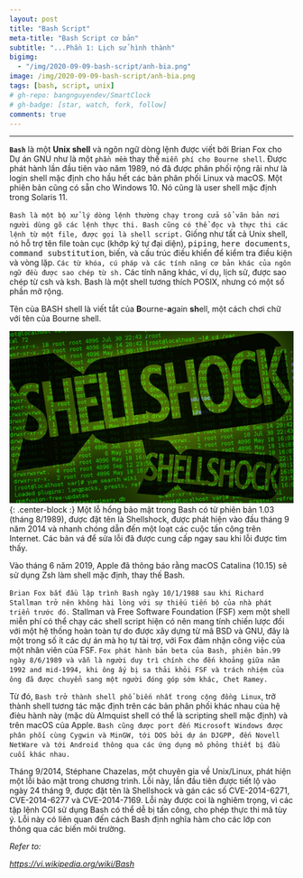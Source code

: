 ```yaml
---
layout: post
title: "Bash Script"
meta-title: "Bash Script cơ bản"
subtitle: "...Phần 1: Lịch sử hình thành"
bigimg:
  - "/img/2020-09-09-bash-script/anh-bia.png"
image: /img/2020-09-09-bash-script/anh-bia.png
tags: [bash, script, unix]
# gh-repo: bangnguyendev/SmartClock
# gh-badge: [star, watch, fork, follow]
comments: true
---
```

----------------------------------------------------------------------------
**`Bash`** là một **Unix shell** và ngôn ngữ dòng lệnh được viết bởi Brian Fox cho Dự án GNU như là một `phần mềm` thay thế `miễn phí cho Bourne shell`. Được phát hành lần đầu tiên vào năm 1989, nó đã được phân phối rộng rãi như là login shell mặc định cho hầu hết các bản phân phối Linux và macOS. Một phiên bản cũng có sẵn cho Windows 10. Nó cũng là user shell mặc định trong Solaris 11.

`Bash là một bộ xử lý dòng lệnh thường chạy trong cửa sổ văn bản nơi người dùng gõ các lệnh thực thi. Bash cũng có thể đọc và thực thi các lệnh từ một file, được gọi là shell script.` Giống như tất cả Unix shell, nó hỗ trợ tên file toàn cục (khớp ký tự đại diện), <kbd>piping</kbd>, <kbd>here documents</kbd>, <kbd>command substitution</kbd>, biến, và cấu trúc điều khiển để kiểm tra điều kiện và vòng lặp. `Các từ khóa, cú pháp và các tính năng cơ bản khác của ngôn ngữ đều được sao chép từ sh.` Các tính năng khác, ví dụ, lịch sử, được sao chép từ csh và ksh. Bash là một shell tương thích POSIX, nhưng có một số phần mở rộng.

Tên của BASH shell là viết tắt của **B**ourne-**a**gain **sh**ell, một cách chơi chữ với tên của Bourne shell.

![industrial4.0](/img/2020-09-09-bash-script/shellshock-bug.jpg "shellshock-bug"){: .center-block :}
Một lỗ hổng bảo mật trong Bash có từ phiên bản 1.03 (tháng 8/1989), được đặt tên là Shellshock, được phát hiện vào đầu tháng 9 năm 2014 và nhanh chóng dẫn đến một loạt các cuộc tấn công trên Internet. Các bản vá để sửa lỗi đã được cung cấp ngay sau khi lỗi được tìm thấy.

Vào tháng 6 năm 2019, Apple đã thông báo rằng macOS Catalina (10.15) sẽ sử dụng Zsh làm shell mặc định, thay thế Bash.

`Brian Fox bắt đầu lập trình Bash ngày 10/1/1988 sau khi Richard Stallman trở nên không hài lòng với sự thiếu tiến bộ của nhà phát triển trước đó.` Stallman và Free Software Foundation (FSF) xem một shell miễn phí có thể chạy các shell script hiện có nên mang tính chiến lược đối với một hệ thống hoàn toàn tự do được xây dựng từ mã BSD và GNU, đây là một trong số ít các dự án mà họ tự tài trợ, với Fox đảm nhận công việc của một nhân viên của FSF. `Fox phát hành bản beta của Bash, phiên bản.99 ngày 8/6/1989 và vẫn là người duy trì chính cho đến khoảng giữa năm 1992 and mid-1994, khi ông ấy bị sa thải khỏi FSF và trách nhiệm của ông đã được chuyển sang một người đóng góp sớm khác, Chet Ramey.`

Từ đó, `Bash trở thành shell phổ biến nhất trong cộng đồng Linux`, trở thành shell tương tác mặc định trên các bản phân phối khác nhau của hệ đièu hành này (mặc dù Almquist shell có thể là scripting shell mặc định) và trên macOS của Apple. `Bash cũng được port đến Microsoft Windows được phân phối cùng Cygwin và MinGW, tới DOS bởi dự án DJGPP, đến Novell NetWare và tới Android thông qua các ứng dụng mô phỏng thiết bị đầu cuối khác nhau.`


Tháng 9/2014, Stéphane Chazelas, một chuyên gia về Unix/Linux, phát hiện một lỗi bảo mật trong chương trình. Lỗi này, lần đầu tiên được tiết lộ vào ngày 24 tháng 9, được đặt tên là Shellshock và gán các số CVE-2014-6271, CVE-2014-6277 và CVE-2014-7169. Lỗi này được coi là nghiêm trọng, vì các tập lệnh CGI sử dụng Bash có thể dễ bị tấn công, cho phép thực thi mã tùy ý. Lỗi này có liên quan đến cách Bash định nghĩa hàm cho các lớp con thông qua các biến môi trường.

*Refer to:*

*https://vi.wikipedia.org/wiki/Bash*
